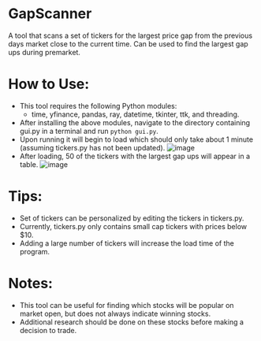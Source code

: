 # GapScanner
A tool that scans a set of tickers for the largest price gap from the previous days market close to the current time. Can be used to find the largest gap ups during premarket.

# How to Use:
- This tool requires the following Python modules:
  - time, yfinance, pandas, ray, datetime, tkinter, ttk, and threading.
- After installing the above modules, navigate to the directory containing gui.py in a terminal and run `python gui.py`.
- Upon running it will begin to load which should only take about 1 minute (assuming tickers.py has not been updated).
![image](https://user-images.githubusercontent.com/81063978/232839785-4be0ca32-c677-4e22-81df-6ea9ff021ed1.png)
- After loading, 50 of the tickers with the largest gap ups will appear in a table.
![image](https://user-images.githubusercontent.com/81063978/232840161-ea32ad68-d0d1-4f0d-ba63-fdde11839f3e.png)

# Tips:
- Set of tickers can be personalized by editing the tickers in tickers.py.
- Currently, tickers.py only contains small cap tickers with prices below $10.
- Adding a large number of tickers will increase the load time of the program.

# Notes:
- This tool can be useful for finding which stocks will be popular on market open, but does not always indicate winning stocks. 
- Additional research should be done on these stocks before making a decision to trade.
